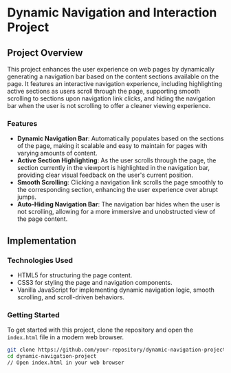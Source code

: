 # Dynamic Navigation and Interaction Project

## Project Overview

This project enhances the user experience on web pages by dynamically generating a navigation bar based on the content sections available on the page. It features an interactive navigation experience, including highlighting active sections as users scroll through the page, supporting smooth scrolling to sections upon navigation link clicks, and hiding the navigation bar when the user is not scrolling to offer a cleaner viewing experience.

### Features

- **Dynamic Navigation Bar**: Automatically populates based on the sections of the page, making it scalable and easy to maintain for pages with varying amounts of content.
- **Active Section Highlighting**: As the user scrolls through the page, the section currently in the viewport is highlighted in the navigation bar, providing clear visual feedback on the user's current position.
- **Smooth Scrolling**: Clicking a navigation link scrolls the page smoothly to the corresponding section, enhancing the user experience over abrupt jumps.
- **Auto-Hiding Navigation Bar**: The navigation bar hides when the user is not scrolling, allowing for a more immersive and unobstructed view of the page content.

## Implementation

### Technologies Used

- HTML5 for structuring the page content.
- CSS3 for styling the page and navigation components.
- Vanilla JavaScript for implementing dynamic navigation logic, smooth scrolling, and scroll-driven behaviors.

### Getting Started

To get started with this project, clone the repository and open the `index.html` file in a modern web browser.

```bash
git clone https://github.com/your-repository/dynamic-navigation-project.git
cd dynamic-navigation-project
// Open index.html in your web browser
